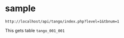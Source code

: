 
# sample
```
http://localhost/api/tango/index.php?level=1&tbnum=1
```
This gets table `tango_001_001`
